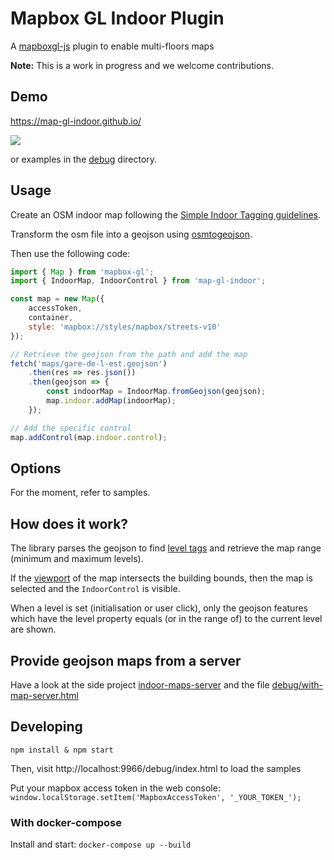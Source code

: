 # Mapbox GL Indoor Plugin

A [mapboxgl-js](https://github.com/mapbox/mapbox-gl-js) plugin to enable multi-floors maps

__Note:__ This is a work in progress and we welcome contributions.


## Demo

https://map-gl-indoor.github.io/

<img src="https://user-images.githubusercontent.com/3089186/81498920-f2ed3300-92c7-11ea-8314-1a5175c5e73a.png" style="max-width:600px" />

or examples in the [debug](debug) directory.

## Usage

Create an OSM indoor map following the [Simple Indoor Tagging guidelines](https://wiki.openstreetmap.org/wiki/Simple_Indoor_Tagging).

Transform the osm file into a geojson using [osmtogeojson](https://github.com/tyrasd/osmtogeojson).

Then use the following code:

```js
import { Map } from 'mapbox-gl';
import { IndoorMap, IndoorControl } from 'map-gl-indoor';

const map = new Map({
    accessToken,
    container,
    style: 'mapbox://styles/mapbox/streets-v10'
});

// Retrieve the geojson from the path and add the map
fetch('maps/gare-de-l-est.geojson')
    .then(res => res.json())
    .then(geojson => {
        const indoorMap = IndoorMap.fromGeojson(geojson);
        map.indoor.addMap(indoorMap);
    });

// Add the specific control
map.addControl(map.indoor.control);
```

## Options

For the moment, refer to samples.


## How does it work?

The library parses the geojson to find [level tags](https://wiki.openstreetmap.org/wiki/Key:level) and retrieve the map range (minimum and maximum levels).

If the [viewport](https://github.com/mapbox/mapbox-gl-js/blob/master/src/ui/map.js#L601) of the map intersects the building bounds, then the map is selected and the `IndoorControl` is visible.

When a level is set (initialisation or user click), only the geojson features which have the level property equals (or in the range of) to the current level are shown.


## Provide geojson maps from a server

Have a look at the side project [indoor-maps-server](https://github.com/map-gl-indoor/indoor-maps-server) and the file [debug/with-map-server.html](debug/with-map-server.html)

## Developing

    npm install & npm start

Then, visit http://localhost:9966/debug/index.html to load the samples

Put your mapbox access token in the web console:
`window.localStorage.setItem('MapboxAccessToken', '_YOUR_TOKEN_');`

### With docker-compose

Install and start: `docker-compose up --build`
